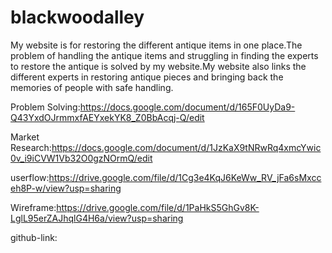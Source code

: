 # blackwoodalley
My website is for restoring the different antique items in one place.The problem of handling the antique items and struggling in finding 
the experts to restore the antique is solved by my website.My website also links the different experts in restoring antique pieces and bringing 
back the memories of people with safe handling.

Problem Solving:https://docs.google.com/document/d/165F0UyDa9-Q43YxdOJrmmxfAEYxekYK8_Z0BbAcqj-Q/edit

Market Research:https://docs.google.com/document/d/1JzKaX9tNRwRq4xmcYwic0v_i9iCVW1Vb32O0gzNOrmQ/edit

userflow:https://drive.google.com/file/d/1Cg3e4KqJ6KeWw_RV_jFa6sMxcceh8P-w/view?usp=sharing

Wireframe:https://drive.google.com/file/d/1PaHkS5GhGv8K-LglL95erZAJhqlG4H6a/view?usp=sharing

github-link:
